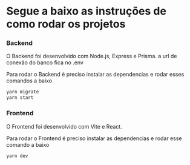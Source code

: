 # Segue a baixo as instruções de como rodar os projetos

### Backend

O Backend foi desenvolvido com Node.js, Express e Prisma.
a url de conexão do banco fica no .env

Para rodar o Backend é preciso instalar as dependencias e rodar esses comandos a baixo

```sh
yarn migrate
yarn start
```
### Frontend

O Frontend foi desenvolvido com Vite e React.

Para rodar o Frontend é preciso instalar as dependencias e rodar esse comando a baixo

```sh
yarn dev
```
